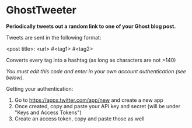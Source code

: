 # GhostTweeter
**Periodically tweets out a random link to one of your Ghost blog post.**

Tweets are sent in the following format:

&lt;post title>: &lt;url> #&lt;tag1> #&lt;tag2>

Converts every tag into a hashtag (as long as characters are not >140)


*You must edit this code and enter in your own account authentication (see below).*

Getting your authentication:

1. Go to https://apps.twitter.com/app/new and create a new app
2. Once created, copy and paste your API key and secret (will be under "Keys and Access Tokens")
3. Create an access token, copy and paste those as well
